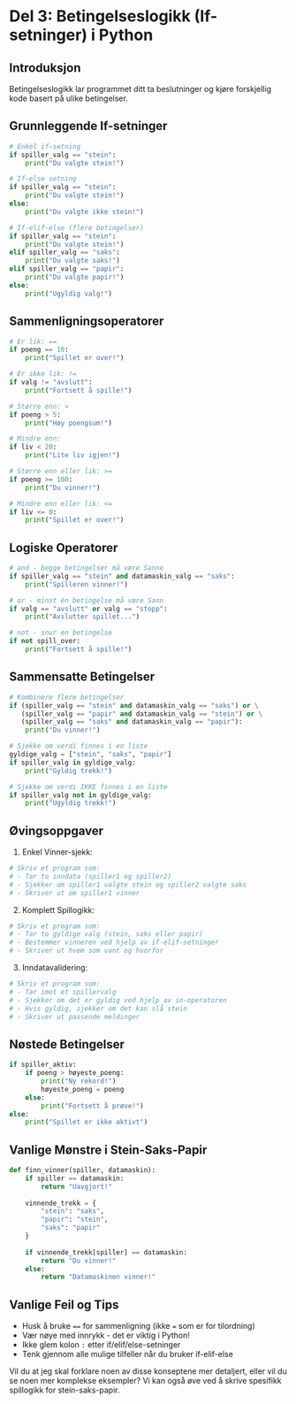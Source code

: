 # Del 3: Betingelseslogikk (If-setninger) i Python

## Introduksjon
Betingelseslogikk lar programmet ditt ta beslutninger og kjøre forskjellig kode basert på ulike betingelser.

## Grunnleggende If-setninger
```python
# Enkel if-setning
if spiller_valg == "stein":
    print("Du valgte stein!")

# If-else setning
if spiller_valg == "stein":
    print("Du valgte stein!")
else:
    print("Du valgte ikke stein!")

# If-elif-else (flere betingelser)
if spiller_valg == "stein":
    print("Du valgte stein!")
elif spiller_valg == "saks":
    print("Du valgte saks!")
elif spiller_valg == "papir":
    print("Du valgte papir!")
else:
    print("Ugyldig valg!")
```

## Sammenligningsoperatorer
```python
# Er lik: ==
if poeng == 10:
    print("Spillet er over!")

# Er ikke lik: !=
if valg != "avslutt":
    print("Fortsett å spille!")

# Større enn: >
if poeng > 5:
    print("Høy poengsum!")

# Mindre enn: 
if liv < 20:
    print("Lite liv igjen!")

# Større enn eller lik: >=
if poeng >= 100:
    print("Du vinner!")

# Mindre enn eller lik: <=
if liv <= 0:
    print("Spillet er over!")
```

## Logiske Operatorer
```python
# and - begge betingelser må være Sanne
if spiller_valg == "stein" and datamaskin_valg == "saks":
    print("Spilleren vinner!")

# or - minst én betingelse må være Sann
if valg == "avslutt" or valg == "stopp":
    print("Avslutter spillet...")

# not - snur en betingelse
if not spill_over:
    print("Fortsett å spille!")
```

## Sammensatte Betingelser
```python
# Kombinere flere betingelser
if (spiller_valg == "stein" and datamaskin_valg == "saks") or \
   (spiller_valg == "papir" and datamaskin_valg == "stein") or \
   (spiller_valg == "saks" and datamaskin_valg == "papir"):
    print("Du vinner!")

# Sjekke om verdi finnes i en liste
gyldige_valg = ["stein", "saks", "papir"]
if spiller_valg in gyldige_valg:
    print("Gyldig trekk!")

# Sjekke om verdi IKKE finnes i en liste
if spiller_valg not in gyldige_valg:
    print("Ugyldig trekk!")
```

## Øvingsoppgaver
1. Enkel Vinner-sjekk:
```python
# Skriv et program som:
# - Tar to inndata (spiller1 og spiller2)
# - Sjekker om spiller1 valgte stein og spiller2 valgte saks
# - Skriver ut om spiller1 vinner
```

2. Komplett Spillogikk:
```python
# Skriv et program som:
# - Tar to gyldige valg (stein, saks eller papir)
# - Bestemmer vinneren ved hjelp av if-elif-setninger
# - Skriver ut hvem som vant og hvorfor
```

3. Inndatavalidering:
```python
# Skriv et program som:
# - Tar imot et spillervalg
# - Sjekker om det er gyldig ved hjelp av in-operatoren
# - Hvis gyldig, sjekker om det kan slå stein
# - Skriver ut passende meldinger
```

## Nøstede Betingelser
```python
if spiller_aktiv:
    if poeng > høyeste_poeng:
        print("Ny rekord!")
        høyeste_poeng = poeng
    else:
        print("Fortsett å prøve!")
else:
    print("Spillet er ikke aktivt")
```

## Vanlige Mønstre i Stein-Saks-Papir
```python
def finn_vinner(spiller, datamaskin):
    if spiller == datamaskin:
        return "Uavgjort!"
    
    vinnende_trekk = {
        "stein": "saks",
        "papir": "stein",
        "saks": "papir"
    }
    
    if vinnende_trekk[spiller] == datamaskin:
        return "Du vinner!"
    else:
        return "Datamaskinen vinner!"
```

## Vanlige Feil og Tips
- Husk å bruke `==` for sammenligning (ikke `=` som er for tilordning)
- Vær nøye med innrykk - det er viktig i Python!
- Ikke glem kolon `:` etter if/elif/else-setninger
- Tenk gjennom alle mulige tilfeller når du bruker if-elif-else

Vil du at jeg skal forklare noen av disse konseptene mer detaljert, eller vil du se noen mer komplekse eksempler? Vi kan også øve ved å skrive spesifikk spillogikk for stein-saks-papir.
